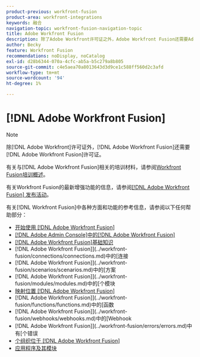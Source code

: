 ```yaml
---
product-previous: workfront-fusion
product-area: workfront-integrations
keywords: 融合
navigation-topic: workfront-fusion-navigation-topic
title: Adobe Workfront Fusion
description: 除了Adobe Workfront许可证之外，Adobe Workfront Fusion还需要Adobe Workfront Fusion许可证。
author: Becky
feature: Workfront Fusion
recommendations: noDisplay, noCatalog
exl-id: d28b6344-070a-4cfc-ab5a-b5c279a8b805
source-git-commit: c4e5aea70a8013643d3d9ce1c588ff560d2c3afd
workflow-type: tm+mt
source-wordcount: '94'
ht-degree: 1%

---
```


# [!DNL Adobe Workfront Fusion]

>[!NOTE]
>
>除[!DNL Adobe Workfront]许可证外，[!DNL Adobe Workfront Fusion]还需要[!DNL Adobe Workfront Fusion]许可证。

有关与[!DNL Adobe Workfront Fusion]相关的培训材料，请参阅[Workfront Fusion培训概述](https://experienceleague.adobe.com/docs/workfront-learn/tutorials-workfront/fusion/welcome-to-workfront-fusion/workfront-fusion-overview.html?lang=zh-Hans)。

有关Workfront Fusion的最新增强功能的信息，请参阅[[!DNL Adobe Workfront Fusion] 发布活动](../product-announcements/product-releases/fusion-release-activity/fusion-release-activity.md)。

有关[!DNL Workfront Fusion]中各种方面和功能的参考信息，请参阅以下任何帮助部分：

* [开始使用 [!DNL Adobe Workfront Fusion]](../workfront-fusion/get-started/get-started.md)
* [ [!DNL Adobe Admin Console]中的[!DNL Adobe Workfront Fusion]](../workfront-fusion/fusion-in-admin-console/fusion-in-admin-console.md)
* [[!DNL Adobe Workfront Fusion]基础知识](../workfront-fusion/workfront-fusion-basics/workfront-fusion-basics.md)
*  [!DNL Adobe Workfront Fusion]](../workfront-fusion/connections/connections.md)中的[连接
*  [!DNL Adobe Workfront Fusion]](../workfront-fusion/scenarios/scenarios.md)中的[方案
*  [!DNL Adobe Workfront Fusion]](../workfront-fusion/modules/modules.md)中的[个模块
* [映射位置 [!DNL Adobe Workfront Fusion]](../workfront-fusion/mapping/mapping.md)
*  [!DNL Adobe Workfront Fusion]](../workfront-fusion/functions/functions.md)中的[函数
*  [!DNL Adobe Workfront Fusion]](../workfront-fusion/webhooks/webhooks.md)中的[Webhook
*  [!DNL Adobe Workfront Fusion]](../workfront-fusion/errors/errors.md)中有[个错误
* [个组织位于 [!DNL Adobe Workfront Fusion]](../workfront-fusion/organizations/organizations.md)
* [应用程序及其模块](../workfront-fusion/apps-and-their-modules/apps-and-their-modules.md)
